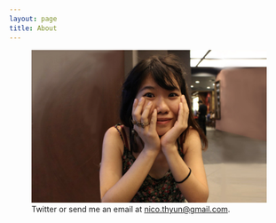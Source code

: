 ```yaml
---
layout: page
title: About
---
```


<figure>
<img src="/images/huey-yun-teo-resume.jpg" class="imgbleed>
<figcaption>In Universal Studios Singapore. </figcaption>
</figure>


My name is Huey Yun Teo. You can call me HY and I hail from the sunny islands of Singapore. My vices (or interests) include but are not limited to soccer, cats and old films. I live on the philosophy of action, where I believe knowledge (learned through books or texts) are best accompanied by action and experience.

I'm currently working for KISI as a Content Marketer. Interested in working with me? Find me on [Twitter](http://twitter.com/nicothyun "HY on Twitter") or send me an email at nico.thyun@gmail.com.
